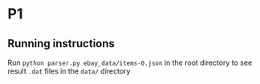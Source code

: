 # P1

## Running instructions
Run `python parser.py ebay_data/items-0.json` in the root directory to see result `.dat` files in the `data/` directory